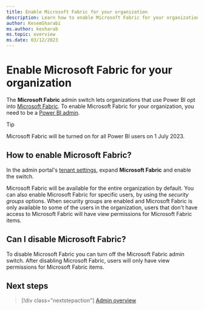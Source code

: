 ```yaml
---
title: Enable Microsoft Fabric for your organization
description: Learn how to enable Microsoft Fabric for your organization.
author: KesemSharabi
ms.author: kesharab
ms.topic: overview
ms.date: 03/12/2023
---
```


# Enable Microsoft Fabric for your organization

The **Microsoft Fabric** admin switch lets organizations that use Power BI opt into [Microsoft Fabric](/power-bi/developer/visuals/create-r-based-power-bi-desktop). To enable Microsoft Fabric for your organization, you need to be a [Power BI admin](/power-bi/admin/service-admin-administering-power-bi-in-your-organization#administrator-roles-related-to-power-bi).

>[!Tip]
>Microsoft Fabric will be turned on for all Power BI users on 1 July 2023.

## How to enable Microsoft Fabric?

In the admin portal's [tenant settings](/power-bi/admin/service-admin-portal-about-tenant-settings#how-to-get-to-the-tenant-settings), expand **Microsoft Fabric** and enable the switch.

Microsoft Fabric will be available for the entire organization by default. You can also enable Microsoft Fabric for specific users, by using the *security groups* options. When security groups are enabled and Microsoft Fabric is only available to some of the users in the organization, users that don't have access to Microsoft Fabric will have view permissions for Microsoft Fabric items.

## Can I disable Microsoft Fabric?

To disable Microsoft Fabric you can turn off the Microsoft Fabric admin switch. After disabling Microsoft Fabric, users will only have view permissions for Microsoft Fabric items.

## Next steps

>[!div class="nextstepaction"]
>[Admin overview](admin-overview.md)
